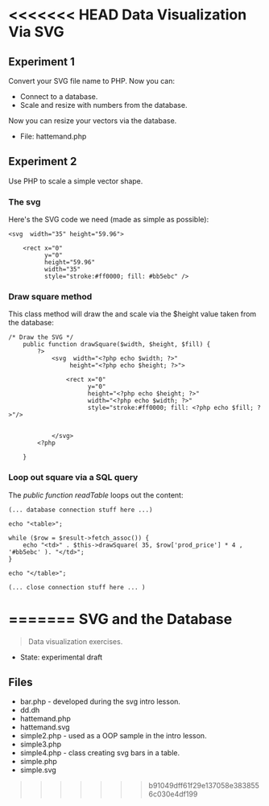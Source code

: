 <<<<<<< HEAD
Data Visualization Via SVG
==========================


## Experiment 1

Convert your SVG file name to PHP. Now you can:

* Connect to a database.
* Scale and resize with numbers from the database.

Now you can resize your vectors via the database. 

* File: hattemand.php


## Experiment 2

Use PHP to scale a simple vector shape.


### The svg

Here's the SVG code we need (made as simple as possible):

~~~~
<svg  width="35" height="59.96">
				
	<rect x="0" 
		  y="0" 
		  height="59.96" 
		  width="35"
		  style="stroke:#ff0000; fill: #bb5ebc" />
~~~~


### Draw square method

This class method will draw the and scale via the $height value taken from the database:


~~~~
/* Draw the SVG */
	public function drawSquare($width, $height, $fill) {
		?>
			<svg  width="<?php echo $width; ?>" 
				 height="<?php echo $height; ?>">
				
				<rect x="0" 
					  y="0" 
					  height="<?php echo $height; ?>" 
					  width="<?php echo $width; ?>"
					  style="stroke:#ff0000; fill: <?php echo $fill; ?>"/>


			</svg>
		<?php
		
	}

~~~~


### Loop out square via a SQL query

The *public function readTable* loops out the content:

~~~~
(... database connection stuff here ...)

echo "<table>";

while ($row = $result->fetch_assoc()) {
	echo "<td>" . $this->drawSquare( 35, $row['prod_price'] * 4 , '#bb5ebc' ). "</td>";
}

echo "</table>";

(... close connection stuff here ... )
~~~~
=======
SVG and the Database
====================

> Data visualization exercises.

* State: experimental draft

## Files

* bar.php - developed during the svg intro lesson.
* dd.dh
* hattemand.php
* hattemand.svg
* simple2.php - used as a OOP sample in the intro lesson.
* simple3.php
* simple4.php - class creating svg bars in a table.
* simple.php
* simple.svg
>>>>>>> b91049dff61f29e137058e3838556c030e4df199
